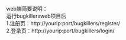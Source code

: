 web端简要说明：  
运行bugkillersweb项目后  
1.注册页：http://yourip:port/bugkillers/register/  
2.登录页：http://yourip:port/bugkillers/login/  
